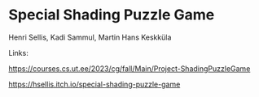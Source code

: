 # Special Shading Puzzle Game
Henri Sellis, Kadi Sammul, Martin Hans Keskküla

Links:

https://courses.cs.ut.ee/2023/cg/fall/Main/Project-ShadingPuzzleGame

https://hsellis.itch.io/special-shading-puzzle-game
